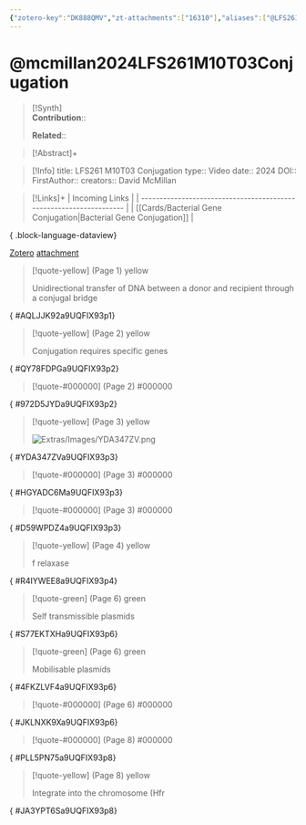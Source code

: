 ```yaml
---
{"zotero-key":"DK888QMV","zt-attachments":["16310"],"aliases":["@LFS261 M10T03 Conjugation"],"keywords":["✅"],"FirstAuthor":"[[ David McMillan]]","tags":["source/video","Uni/LFS261"],"dg-publish":true,"permalink":"/sources/mcmillan2024-lfs-261-m10-t03-conjugation/","dgPassFrontmatter":true}
---
```


# @mcmillan2024LFS261M10T03Conjugation

>[!Synth]  
>**Contribution**::  
>  
>**Related**:: 
>  

> [!Abstract]+
> 

> [!Info]
> title: LFS261 M10T03 Conjugation
> type:: Video 
> date:: 2024
> DOI:: 
> FirstAuthor:: 
> creators:: David McMillan

> [!Links]+
>  | Incoming Links                                                      |
> | ------------------------------------------------------------------- |
> | [[Cards/Bacterial Gene Conjugation\|Bacterial Gene Conjugation]] |
> 
{ .block-language-dataview}


[Zotero](zotero://select/library/items/DK888QMV) [attachment](<file:///Users/nathanmaxwell/Zotero/storage/9UQFIX93/McMillan%20-%202024%20-%20LFS261%20M10T03%20Conjugation.pdf>)

> [!quote-yellow] (Page 1) yellow
> 
> Unidirectional transfer of DNA between a donor and recipient through a conjugal bridge
>
{ #AQLJJK92a9UQFIX93p1}


> [!quote-yellow] (Page 2) yellow
> 
> Conjugation requires specific genes
>
{ #QY78FDPGa9UQFIX93p2}


> [!quote-#000000] (Page 2) #000000
>
{ #972D5JYDa9UQFIX93p2}


> [!quote-yellow] (Page 3) yellow
> 
> ![Extras/Images/YDA347ZV.png](/img/user/Extras/Images/YDA347ZV.png)
>
{ #YDA347ZVa9UQFIX93p3}


> [!quote-#000000] (Page 3) #000000
>
{ #HGYADC6Ma9UQFIX93p3}


> [!quote-#000000] (Page 3) #000000
>
{ #D59WPDZ4a9UQFIX93p3}


> [!quote-yellow] (Page 4) yellow
> 
> f relaxase
>
{ #R4IYWEE8a9UQFIX93p4}


> [!quote-green] (Page 6) green
> 
> Self transmissible plasmids
>
{ #S77EKTXHa9UQFIX93p6}


> [!quote-green] (Page 6) green
> 
> Mobilisable plasmids
>
{ #4FKZLVF4a9UQFIX93p6}


> [!quote-#000000] (Page 6) #000000
>
{ #JKLNXK9Xa9UQFIX93p6}


> [!quote-#000000] (Page 8) #000000
>
{ #PLL5PN75a9UQFIX93p8}


> [!quote-yellow] (Page 8) yellow
> 
> Integrate into the chromosome (Hfr
>
{ #JA3YPT6Sa9UQFIX93p8}

